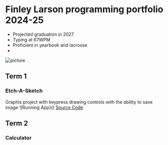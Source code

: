 # Finley Larson programming portfolio 2024-25
* Projected graduation in 2027
* Typing at 67WPM
* Proficient in yearbook and lacrosse
* 

![picture](https://www.google.com/url?sa=i&url=https%3A%2F%2Fwallpapers.com%2Fcoolest-pictures&psig=AOvVaw1ioveh1XX0KYdxJPYLt5OY&ust=1730833024681000&source=images&cd=vfe&opi=89978449&ved=0CBQQjRxqFwoTCIifkNutw4kDFQAAAAAdAAAAABAE)

## Term 1
### Etch-A-Sketch
Graphis project with keypress drawing controls with the ability to save image
![Running App}()
[Source Code]()

## Term 2
### Calculator


